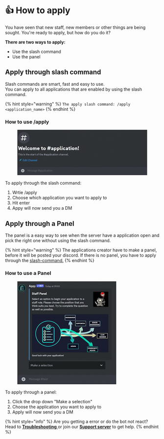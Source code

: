 # 👍 How to apply

You have seen that new staff, new members or other things are being sought. You're ready to apply, but how do you do it?

**There are two ways to apply:**

* Use the slash command
* Use the panel

## Apply through slash command

Slash commands are smart, fast and easy to use.\
You can apply to all applications that are enabled by using the slash command.

{% hint style="warning" %}
`The apply slash command: /apply <application_name>`
{% endhint %}

### How to use /apply

<figure><img src="../../.gitbook/assets/Slash command New GIF.gif" alt=""><figcaption></figcaption></figure>

To apply through the slash command:&#x20;

1. Wrtie /apply
2. Choose which application you want to apply to
3. Hit enter
4. Appy will now send you a DM

## Apply through a Panel

The panel is a easy way to see when the server have a application open and pick the right one without using the slash command.&#x20;

{% hint style="warning" %}
The applications creator have to make a panel, before it will be posted your discord. If there is no panel, you have to apply through the [slash-command.](how-to-apply.md#apply-through-slash-command)&#x20;
{% endhint %}

### How to use a Panel

<figure><img src="../../.gitbook/assets/Appy Panel New Gif.gif" alt=""><figcaption></figcaption></figure>

To apply through a panel:&#x20;

1. Click the drop down "Make a selection"
2. Choose the application you want to apply to
3. Apply will now send you a DM

{% hint style="info" %}
Are you getting a error or do the bot not react? Head to [**Troubleshooting** ](../../resources/troubleshooting/)or join our [**Support server**](https://discord.com/invite/bDmc55c6zY) to get help.&#x20;
{% endhint %}
